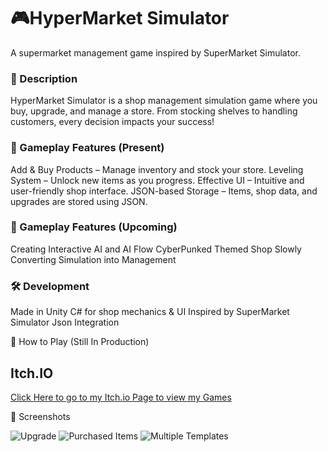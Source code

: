 # 🎮HyperMarket Simulator
A supermarket management game inspired by SuperMarket Simulator.

### 📝 Description
HyperMarket Simulator is a shop management simulation game where you buy, upgrade, and manage a store. From stocking shelves to handling customers, every decision impacts your success!

### 🛒 Gameplay Features (Present)
 Add & Buy Products – Manage inventory and stock your store.
 Leveling System – Unlock new items as you progress.
 Effective UI – Intuitive and user-friendly shop interface.
 JSON-based Storage – Items, shop data, and upgrades are stored using JSON.

### 🛒 Gameplay Features (Upcoming)
 Creating Interactive AI and AI Flow
 CyberPunked Themed Shop
 Slowly Converting Simulation into Management

### 🛠️ Development
Made in Unity
C# for shop mechanics & UI
Inspired by SuperMarket Simulator
Json Integration

🚀 How to Play
(Still In Production)

## Itch.IO 
[Click Here to go to my Itch.io Page to view my Games](https://specklez.itch.io/)

📸 Screenshots


![Upgrade](https://github.com/user-attachments/assets/05437366-166c-4a8f-9ada-8923ab376235)
![Purchased Items](https://github.com/user-attachments/assets/5983d5b5-f59f-4354-9a8e-f02d7f90d20d)
![Multiple Templates](https://github.com/user-attachments/assets/1bcef4c9-6153-4bde-9c13-4918ea4fff35)
